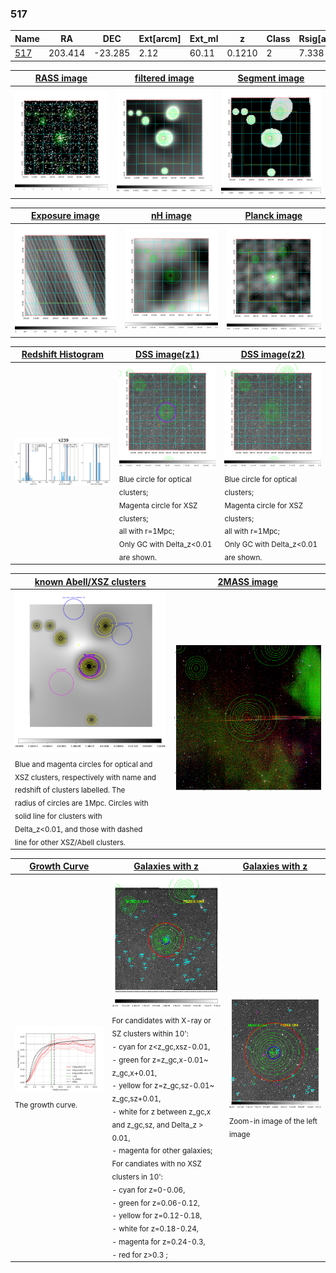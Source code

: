 <div STYLE="page-break-after: always;"></div>

### 517

|Name          |RA          |DEC      | Ext[arcm] | Ext_ml | z    | Class| Rsig[arcmin] | CRsig[c/s] | CR500[c/s] | R500[Mpc] |L500[erg/s]|F500[erg/s/cm^2]| M500[Msun]|Tx[keV]|beta|GC(XSZ,Delta_z<0.01)| GC(OPT,Delta_z<0.01)|GC|alias|
|--------------|------------|------------|---|---|-----------|--------|------|------|----|----|----|----|----|----|----|----|----|----|---|
|[517](script/517.md)     | 203.414       | -23.285       | 2.12    | 60.11   | 0.1210 | 2   | 7.338 |0.293 |0.298 |1.074 |2.042e+44 |5.352e-12 |3.956e+14 |5.197 |2.380 |Tar, |-, |Tar, |k239|

|[RASS image](../image/517/517_img.pdf)|[filtered image](../image/517/517_fil.pdf)|[Segment image](../image/517/517_seg.pdf)|
|-------------------|--------------------|-------------------|
| <img src="../image/517/517_img.png" width="300">  | <img src="../image/517/517_fil.png" width="300">   | <img src="../image/517/517_seg.png" width="300">  |

|[Exposure image](../image/517/517_mex.pdf)| [nH image](../image/517/517_nh.pdf)| [Planck image](../image/517/517_p.pdf)|
|-------------------|--------------------|-------------------|
|<img src="../image/517/517_mex.png" width="300">   | <img src="../image/517/517_nh.png" width="300">    | <img src="../image/517/517_p.png" width="300"> |

|[Redshift Histogram](../image/517/517_zg.pdf) | [DSS image(z1)](../image/517/517_dss_z1.pdf)      |  [DSS image(z2)](../image/517/517_dss_z2.pdf)    |
|-------------------|--------------------|-------------------|
|<img src="../image/517/517_zg.png" width="300"> |<img src="../image/517/517_dss_z1.png" width="300"> <sub><br>Blue circle for optical clusters; <br>Magenta circle for XSZ clusters; <br>all with r=1Mpc; <br>Only GC with Delta_z<0.01 are shown. </sub>| <img src="../image/517/517_dss_z2.png" width="300"><sub><br>Blue circle for optical clusters; <br>Magenta circle for XSZ clusters; <br>all with r=1Mpc; <br>Only GC with Delta_z<0.01 are shown. </sub> |

|[known Abell/XSZ clusters](../image/517/517_m.pdf) | [2MASS image](../image/517/517_2mass.pdf)      |
|-------------------|-------------------|
|<img src=../image/517/517_m.png width="300"> <sub><br>Blue and magenta circles for optical and <br>XSZ clusters, respectively with name and <br>redshift of clusters labelled. The <br>radius of circles are 1Mpc. Circles with <br>solid line for clusters with <br>Delta_z<0.01, and those with dashed <br>line for other XSZ/Abell clusters.        </sub>|<img src="../image/517/517_2mass.png" width="300">  |

|[Growth Curve](../image/517/517_gca_all.png) |[Galaxies with z](../image/517/517_opt_ned.pdf) |[Galaxies with z](../image/517/517_opt_ned_zoom.pdf) |
|-------------------|-------------------|-------------------|
| <img src="../image/517/517_gca_all.png" width="300"> <sub><br>The growth curve.</sub>| <img src=../image/517/517_opt_ned.png width="300"> <br><sub> For candidates with X-ray or SZ clusters within 10': <br> - cyan for z<z_gc,xsz-0.01, <br> - green for z=z_gc,x-0.01~ z_gc,x+0.01, <br> - yellow for z=z_gc,sz-0.01~ z_gc,sz+0.01, <br> - white for z between z_gc,x and z_gc,sz, and Delta_z > 0.01, <br> - magenta for other galaxies; <br>For candiates with no XSZ clusters in 10': <br> - cyan for z=0-0.06, <br> - green for z=0.06-0.12, <br> - yellow for z=0.12-0.18, <br> - white for z=0.18-0.24, <br> - magenta for z=0.24-0.3, <br> - red for z>0.3 ;  </sub>|<img src=../image/517/517_opt_ned_zoom.png width="300">  <br><sub> Zoom-in image of the left image</sub>|




